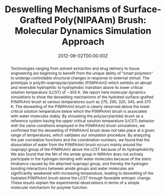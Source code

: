 ---
title: "Deswelling Mechanisms of Surface-Grafted Poly(NIPAAm) Brush: Molecular Dynamics Simulation Approach"
authors:
- Seung Geol Lee
- Tod Pascal
- Wonsang Koh
- Giuseppe F. Brunello
- William A. Goddard
- Seung Soon Jang
date: "2012-08-02T00:00:00Z"
doi: "10.1021/jp301610b"
abstract: "Technologies ranging from solvent extraction and drug delivery to tissue engineering are beginning to benefit from the unique ability of “smart polymers” to undergo controllable structural changes in response to external stimuli. The prototype is poly(N-isopropylacrylamide) (P(NIPAAm)) which exhibits an abrupt and reversible hydrophilic to hydrophobic transition above its lower critical solution temperature (LCST) of ∼305 K.

We report here molecular dynamics simulations to show the deswelling mechanisms of the hydrated surface-grafted P(NIPAAm) brush at various temperatures such as 275, 290, 320, 345, and 370 K. The deswelling of the P(NIPAAm) brush is clearly observed above the lower critical solution temperature below which the P(NIPAAm) brush is associated with water molecules stably.

By simulating the poly(acrylamide) brush as a reference system having the upper critical solution temperature (UCST) behavior with the same conditions employed in the P(NIPAAm) brush simulations, we confirmed that the deswelling of P(NIPAAm) brush does not take place at a given range of temperatures, which validates our simulation procedure.

By analyzing the pair correlation functions and the coordination numbers, we found that the dissociation of water from the P(NIPAAm) brush occurs mainly around the isopropyl group of the P(NIPAAm) above the LCST because of its hydrophobicity. We also found that the NH of the amide group in NIPAAm does not actively participate in the hydrogen bonding with water molecules because of the steric hindrance caused by the attached isopropyl group, and thereby the hydrogen bonding interactions between amide groups and water molecules are significantly weakened with increasing temperature, leading to deswelling of the hydrated P(NIPAAm) brush above the LCST through favorable entropic change.

These results explain the experimental observations in terms of a simple molecular mechanism for polymer function.
"
links:
- name: Main Paper
  url: "publication/jp301610b/020.jp301610b.pdf"

- name: Supporting Material
  url: "publication/jp301610b/020.jp301610b_si_001.pdf"


publication: "The Journal of Physical Chemistry C"
publication_types: ["article-journal"]
---